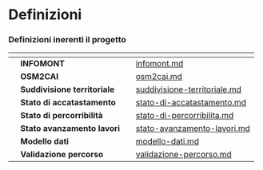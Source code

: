 # Definizioni

### Definizioni inerenti il progetto

<table data-view="cards"><thead><tr><th></th><th></th><th></th><th data-hidden data-card-target data-type="content-ref"></th></tr></thead><tbody><tr><td></td><td><strong>INFOMONT</strong></td><td></td><td><a href="infomont.md">infomont.md</a></td></tr><tr><td></td><td><strong>OSM2CAI</strong></td><td></td><td><a href="osm2cai.md">osm2cai.md</a></td></tr><tr><td></td><td><strong>Suddivisione territoriale</strong></td><td></td><td><a href="suddivisione-territoriale.md">suddivisione-territoriale.md</a></td></tr><tr><td></td><td><strong>Stato di accatastamento</strong></td><td></td><td><a href="stato-di-accatastamento.md">stato-di-accatastamento.md</a></td></tr><tr><td></td><td><strong>Stato di percorribilità</strong></td><td></td><td><a href="stato-di-percorribilita.md">stato-di-percorribilita.md</a></td></tr><tr><td></td><td><strong>Stato avanzamento lavori</strong></td><td></td><td><a href="stato-avanzamento-lavori.md">stato-avanzamento-lavori.md</a></td></tr><tr><td></td><td><strong>Modello dati</strong></td><td></td><td><a href="modello-dati.md">modello-dati.md</a></td></tr><tr><td></td><td><strong>Validazione percorso</strong></td><td></td><td><a href="validazione-percorso.md">validazione-percorso.md</a></td></tr></tbody></table>

